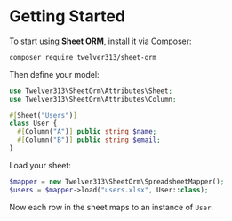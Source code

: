 # Getting Started

To start using **Sheet ORM**, install it via Composer:

```bash
composer require twelver313/sheet-orm
```

Then define your model:

```php
use Twelver313\SheetOrm\Attributes\Sheet;
use Twelver313\SheetOrm\Attributes\Column;

#[Sheet("Users")]
class User {
  #[Column("A")] public string $name;
  #[Column("B")] public string $email;
}
```

Load your sheet:

```php
$mapper = new Twelver313\SheetOrm\SpreadsheetMapper();
$users = $mapper->load("users.xlsx", User::class);
```

Now each row in the sheet maps to an instance of `User`.
